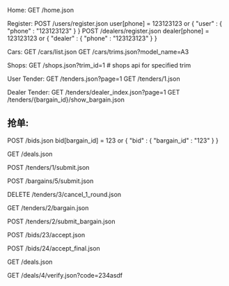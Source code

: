 Home:
GET /home.json

Register:
POST /users/register.json  user[phone] = 123123123  or { "user" : { "phone" : "123123123" } }
POST /dealers/register.json dealer[phone] = 123123123 or { "dealer" : { "phone" : "123123123" } }

Cars:
GET /cars/list.json
GET /cars/trims.json?model_name=A3


Shops:
GET /shops.json?trim_id=1 # shops api for specified trim


User Tender:
GET /tenders.json?page=1
GET /tenders/1.json


Dealer Tender:
GET /tenders/dealer_index.json?page=1
GET /tenders/{bargain_id}/show_bargain.json

抢单:
----
POST /bids.json  bid[bargain_id] = 123  or { "bid" : { "bargain_id" : "123" } }






GET /deals.json


POST /tenders/1/submit.json

POST /bargains/5/submit.json

DELETE /tenders/3/cancel_1_round.json

GET /tenders/2/bargain.json

POST /tenders/2/submit_bargain.json

POST /bids/23/accept.json

POST /bids/24/accept_final.json

GET /deals.json

GET /deals/4/verify.json?code=234asdf

